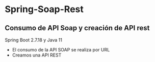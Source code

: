 # Spring-Soap-Rest
## Consumo de API Soap y creación de API rest

Spring Boot 2.7.18 y Java 11

* El consumo de la API SOAP se realiza por URL
* Creamos una API REST 

